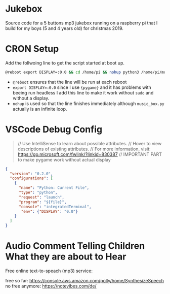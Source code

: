 # Jukebox 

Source code for a 5 buttons mp3 jukebox running on a raspberry pi that I build for my boys (5 and 4 years old) for christmas 2019. 


# CRON Setup 

Add the follwoing line to get the script started at boot up.

```bash
@reboot export DISPLAY=:0.0 && cd /home/pi && nohup python3 /home/pi/musicbox/music_box.py &
```

- `@reboot` ensures that the line will be run at each reboot
- `export DISPLAY=:0.0` since I use `{pygame}` and it has problems with beeing run headless I add this line to make it work without `sudo` and without a display. 
- `nohup` is used so that the line finishes immediately although `music_box.py` actually is an infinite loop.


# VSCode Debug Config

>   // Use IntelliSense to learn about possible attributes.
>  // Hover to view descriptions of existing attributes.
>  // For more information, visit: https://go.microsoft.com/fwlink/?linkid=830387
>  // IMPORTANT PART to make pygame work without actual display

```JSON
{
  "version": "0.2.0",
  "configurations": [
    {
      "name": "Python: Current File",
      "type": "python",
      "request": "launch",
      "program": "${file}",
      "console": "integratedTerminal",
       "env": {"DISPLAY": "0.0"}
    }
  ]
}
```


# Audio Comment Telling Children What they are about to Hear

Free online text-to-speach (mp3) service:

free so far: https://console.aws.amazon.com/polly/home/SynthesizeSpeech
no free anymore: https://notevibes.com/de/
